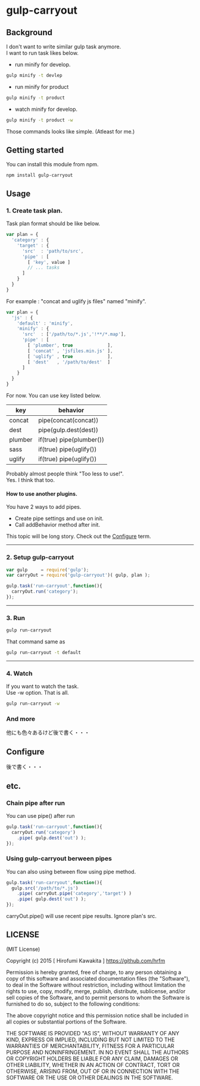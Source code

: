 # gulp-carryout

## Background

I don't want to write similar gulp task anymore.  
I want to run task likes below.  

- run minify for develop.
```sh
gulp minify -t devlep
```

- run minify for product
```sh
gulp minify -t product
```

- watch minify for develop.
```sh
gulp minify -t product -w
```

Those commands looks like simple. (Atleast for me.)

## Getting started

You can install this module from npm.

    npm install gulp-carryout

## Usage

### 1. Create task plan.

Task plan format should be like below.

```javascript
var plan = {
  'category' : {
    'target' : {
      'src'  : 'path/to/src',
      'pipe' : [
        [ 'key', value ]
        // ... tasks
      ]
    }
  }
}
```

For example : "concat and uglify js files" named "minify".

```javascript
var plan = {
  'js' : {
    'default' : 'minify',
    'minify' : {
      'src'  : ['/path/to/*.js','!**/*.map'],
      'pipe' : [
        [ 'plumber', true             ],
        [ 'concat' , 'jsfiles.min.js' ],
        [ 'uglify' , true             ],
        [ 'dest'   , '/path/to/dest'  ]
      ]
    }
  }
}
```

For now. You can use key listed below.

|key    |behavior |
|-------|---------|
|concat |pipe(concat(concat))     |
|dest   |pipe(gulp.dest(dest))    |
|plumber|if(true) pipe(plumber()) |
|sass   |if(true) pipe(uglify())  |
|uglify |if(true) pipe(uglify())  |

Probably almost people think "Too less to use!".  
Yes. I think that too.

#### How to use another plugins.

You have 2 ways to add pipes.

- Create pipe settings and use on init.
- Call addBehavior method after init. 

This topic will be long story.
Check out the [Configure](#Configure) term.

---

### 2. Setup gulp-carryout

```javascript
var gulp     = require('gulp');
var carryOut = require('gulp-carryout')( gulp, plan );

gulp.task('run-carryout',function(){
  carryOut.run('category');
});
```

---

### 3. Run

```sh
gulp run-carryout
```

That command same as

```sh
gulp run-carryout -t default
```

---

### 4. Watch

If you want to watch the task.  
Use -w option. That is all.

```sh
gulp run-carryout -w
```

### And more

他にも色々あるけど後で書く・・・

## <a name ="Configure">Configure


後で書く・・・

## etc.

### Chain pipe after run

You can use pipe() after run

```javascript
gulp.task('run-carryout',function(){
  carryOut.run('category')
    .pipe( gulp.dest('out') );
});
```

### Using gulp-carryout berween pipes

You can also using between flow using pipe method.

```javascript
gulp.task('run-carryout',function(){
  gulp.src('/path/to/*.js')
    .pipe( carryOut.pipe('category','target') )
    .pipe( gulp.dest('out') );
});
```

carryOut.pipe() will use recent pipe results. Ignore plan's src.



LICENSE
-------

(MIT License)

Copyright (c) 2015 [ Hirofumi Kawakita ] https://github.com/hrfm

Permission is hereby granted, free of charge, to any person obtaining
a copy of this software and associated documentation files (the
"Software"), to deal in the Software without restriction, including
without limitation the rights to use, copy, modify, merge, publish,
distribute, sublicense, and/or sell copies of the Software, and to
permit persons to whom the Software is furnished to do so, subject to
the following conditions:

The above copyright notice and this permission notice shall be
included in all copies or substantial portions of the Software.

THE SOFTWARE IS PROVIDED "AS IS", WITHOUT WARRANTY OF ANY KIND,
EXPRESS OR IMPLIED, INCLUDING BUT NOT LIMITED TO THE WARRANTIES OF
MERCHANTABILITY, FITNESS FOR A PARTICULAR PURPOSE AND
NONINFRINGEMENT. IN NO EVENT SHALL THE AUTHORS OR COPYRIGHT HOLDERS BE
LIABLE FOR ANY CLAIM, DAMAGES OR OTHER LIABILITY, WHETHER IN AN ACTION
OF CONTRACT, TORT OR OTHERWISE, ARISING FROM, OUT OF OR IN CONNECTION
WITH THE SOFTWARE OR THE USE OR OTHER DEALINGS IN THE SOFTWARE.
